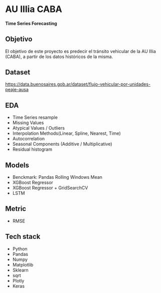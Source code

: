 # AU Illia CABA

#### Time Series Forecasting

## Objetivo

El objetivo de este proyecto es predecir el tránsito vehicular de la AU Illia (CABA), a partir de los datos históricos de la misma.

## Dataset

https://data.buenosaires.gob.ar/dataset/flujo-vehicular-por-unidades-peaje-ausa

## EDA

- Time Series resample
- Missing Values
- Atypical Values / Outliers
- Interpolation Methods(Linear, Spline, Nearest, Time)
- Autocorrelation
- Seasonal Components (Additive / Multiplicative)
- Residual histogram

## Models

- Benckmark: Pandas Rolling Windows Mean
- XGBoost Regressor
- XGBoost Regressor + GridSearchCV
- LSTM

## Metric

- RMSE

## Tech stack

- Python
- Pandas
- Numpy
- Matplotlib
- Sklearn
- sqrt
- Plotly
- Keras
